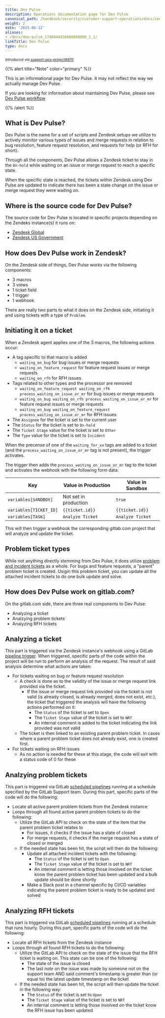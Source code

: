 ```yaml
---
title: Dev Pulse
description: Operations documentation page for Dev Pulse
canonical_path: /handbook/security/customer-support-operations/docs/zendesk/dev-pulse
weight: 2
date: '2025-06-12'
aliases:
- /docs/dev-pulse_1748044456000000000_1_1/
linkTitle: Dev Pulse
type: docs
---
```


<sup>*Introduced via [support-ops-project#970](https://gitlab.com/gitlab-com/support/support-ops/support-ops-project/-/issues/970)*</sup>

{{% alert title="Note" color="primary" %}}

This is an informational page for Dev Pulse. It may not reflect the way we actually manage Dev Pulse.

If you are looking for information about maintaining Dev Pulse, please see [Dev Pulse workflow](../../workflows/zendesk/dev-pulse)

{{% /alert %}}

## What is Dev Pulse?

Dev Pulse is the name for a set of scripts and Zendesk setups we utilize to actively monitor various types of issues and merge requests in relation to bug resolution, feature request resolution, and requests for help (or RFH for short).

Through all the components, Dev Pulse allows a Zendesk ticket to stay in the `On-hold` while waiting on an issue or merge request to reach a specific state.

When the specific state is reached, the tickets within Zendesk using Dev Pulse are updated to indicate there has been a state change on the issue or merge request they were waiting on.

## Where is the source code for Dev Pulse?

The source code for Dev Pulse is located in specific projects depending on the Zendeks instance(s) it runs on:

- [Zendesk Global](https://gitlab.com/gitlab-support-readiness/zendesk-global/dev-pulse)
- [Zendesk US Government](https://gitlab.com/gitlab-support-readiness/zendesk-us-government/dev-pulse)

## How does Dev Pulse work in Zendesk?

On the Zendesk side of things, Dev Pulse works via the following components:

- 3 macros
- 3 views
- 1 ticket field
- 1 trigger
- 1 webhook

There are really two parts to what it does on the Zendesk side, initiating it and using tickets with a type of `Problem`.

## Initiating it on a ticket

When a Zendesk agent applies one of the 3 macros, the following actions occur:

- A tag specific to that macro is added
  - `waiting_on_bug` for bug issues or merge requests
  - `waiting_on_feature_request` for feature request issues or merge requests
  - `waiting_on_rfh` for RFH issues
- Tags related to other types and the processor are removed
  - `waiting_on_feature_request waiting_on_rfh process_waiting_on_issue_or_mr` for bug issues or merge requests
  - `waiting_on_bug waiting_on_rfh process_waiting_on_issue_or_mr` for feature request issues or merge requests
  - `waiting_on_bug waiting_on_feature_request process_waiting_on_issue_or_mr` for RFH issues
- The `Assignee` for the ticket is set to the current user
- The `Status` for the ticket is set to `On-hold`
- The `Ticket Stage` value for the ticket is set to `Other`
- The `Type` value for the ticket is set to `Incident`

When the precense of one of the `waiting_for_xx` tags are added to a ticket (and the `process_waiting_on_issue_or_mr` tag is not present), the trigger activates.

The trigger then adds the `process_waiting_on_issue_or_mr` tag to the ticket and activates the webhook with the following form data:

| Key                    | Value in Production   | Value in Sandbox |
|------------------------|-----------------------|------------------|
| `variables[SANDBOX]`   | Not set in production | `true`           |
| `variables[TICKET_ID]` | `{{ticket.id}}`       | `{{ticket.id}}`  |
| `variables[TASK]`      | `Analyze Ticket`      | `Analyze Ticket` |

This will then trigger a webhook the corresponding gitlab.com project that will analyze and update the ticket.

## Problem ticket types

While not anything directly stemming from Dev Pulse, it does utilize [problem and incident tickets](https://support.zendesk.com/hc/en-us/articles/4408835103898-Working-with-problem-and-incident-tickets) as a whole. For bugs and feature requests, a "parent" problem ticket is created. Usigin this problem ticket, you can update all the attached incident tickets to do one bulk update and solve.

## How does Dev Pulse work on gitlab.com?

On the gitlab.com side, there are three real components to Dev Pulse:

- Analyzing a ticket
- Analzying problem tickets
- Analyzing RFH tickets

## Analyzing a ticket

This part is triggered via the Zendesk instance's webhook using a GitLab [pipeline trigger](https://docs.gitlab.com/ci/triggers/). When triggered, specific parts of the code within the project will be run to perform an analysis of the request. The result of said analysis determine what actions are taken:

- For tickets waiting on bug or feature request resolution
  - A check is done as to the validity of the issue or merge request link provided via the ticket.
    - If the issue or merge request link provided via the ticket is not valid (is already closed, is already merged, does not exist, etc.), the ticket that triggered the analysis will have the following actions performed on it:
      - The `Status` of the ticket is set to `Open`
      - The `Ticket Stage` value of the ticket is set to `NRT`
      - An internal comment is added to the ticket indicating the link provided was not valid
  - The ticket is then linked to an existing parent problem ticket. In cases where a parent problem ticket does not already exist, one is created first.
- For tickets waiting on RFH issues
  - As no action is needed for these at this stage, the code will exit with a status code of 0 for these

## Analzying problem tickets

This part is triggered via GitLab [scheduled pipelines](https://docs.gitlab.com/ci/pipelines/schedules/) running at a schedule specified by the GitLab Support team. During this part, specific parts of the code will do the following:

- Locate all active parent problem tickets from the Zendesk instance
- Loops through all found active parent problem tickets to do the following:
  - Utilize the GitLab API to check on the state of the item that the parent problem ticket relates to
    - For issues, it checks if the issue has a state of closed
    - For merge requests, it checks if the merge request has a state of closed or merged
  - If the needed state has been hit, the script will then do the following:
    - Update all attached incident tickets with the following:
      - The `Status` of the ticket is set to `Open`
      - The `Ticket Stage` value of the ticket is set to `NRT`
      - An internal comment is letting those involved on the ticket know the parent problem ticket has been updated and a bulk update should be done shortly
    - Make a Slack post in a channel specific by CI/CD variables indicating the parent problem ticket is ready to be updated and solved

## Analyzing RFH tickets

This part is triggered via GitLab [scheduled pipelines](https://docs.gitlab.com/ci/pipelines/schedules/) running at a schedule that runs hourly. During this part, specific parts of the code will do the following:

- Locate all RFH tickets from the Zendesk instance
- Loops through all found RFH tickets to do the following:
  - Utilize the GitLab API to check on the state of the issue that the RFH ticket is waiting on. This state can be one of the following:
    - The state of the issue is closed
    - The last *note* on the issue was made by someone not on the support team AND said comment's timestamp is greater than (or equal to) the latest update timestamp on the ticket
  - If the needed state has been hit, the script will then update the ticket in the following way:
    - The `Status` of the ticket is set to `Open`
    - The `Ticket Stage` value of the ticket is set to `NRT`
    - An internal comment is letting those involved on the ticket know the RFH issue has been updated
